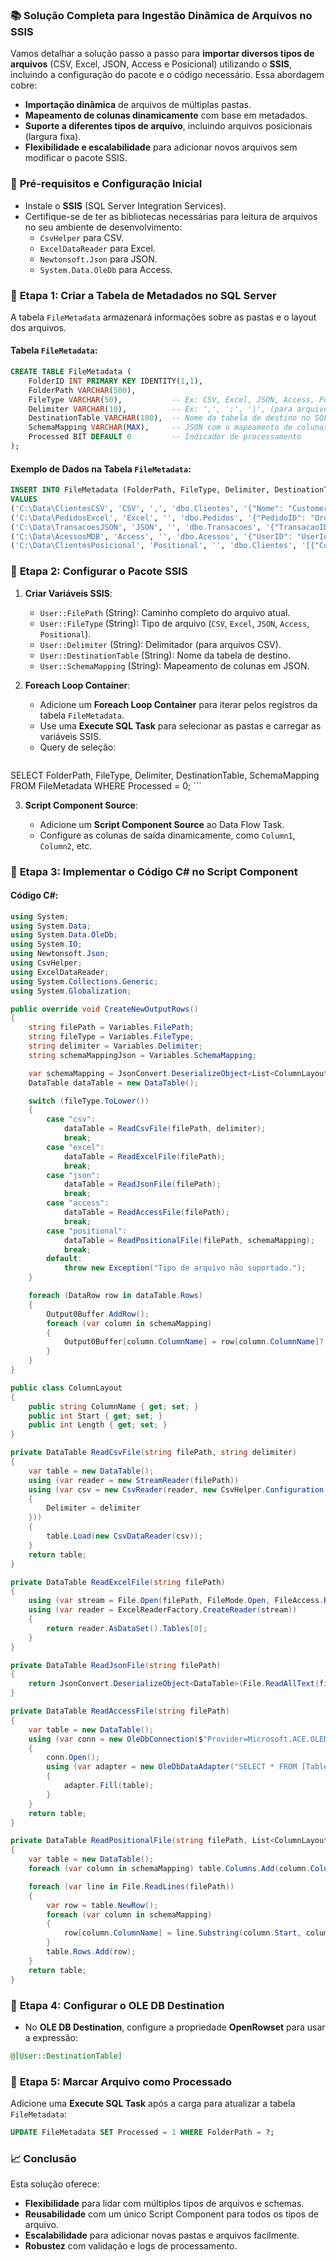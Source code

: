 
### 📚 **Solução Completa para Ingestão Dinâmica de Arquivos no SSIS**

Vamos detalhar a solução passo a passo para **importar diversos tipos de arquivos** (CSV, Excel, JSON, Access e Posicional) utilizando o **SSIS**, incluindo a configuração do pacote e o código necessário. Essa abordagem cobre:

- **Importação dinâmica** de arquivos de múltiplas pastas.
- **Mapeamento de colunas dinamicamente** com base em metadados.
- **Suporte a diferentes tipos de arquivo**, incluindo arquivos posicionais (largura fixa).
- **Flexibilidade e escalabilidade** para adicionar novos arquivos sem modificar o pacote SSIS.

### 🔧 **Pré-requisitos e Configuração Inicial**

- Instale o **SSIS** (SQL Server Integration Services).
- Certifique-se de ter as bibliotecas necessárias para leitura de arquivos no seu ambiente de desenvolvimento:
    - `CsvHelper` para CSV.
    - `ExcelDataReader` para Excel.
    - `Newtonsoft.Json` para JSON.
    - `System.Data.OleDb` para Access.

### 📝 **Etapa 1: Criar a Tabela de Metadados no SQL Server**

A tabela `FileMetadata` armazenará informações sobre as pastas e o layout dos arquivos.

#### **Tabela `FileMetadata`:**
```sql
CREATE TABLE FileMetadata (
    FolderID INT PRIMARY KEY IDENTITY(1,1),
    FolderPath VARCHAR(500),
    FileType VARCHAR(50),           -- Ex: CSV, Excel, JSON, Access, Positional
    Delimiter VARCHAR(10),          -- Ex: ',', ';', '|', (para arquivos CSV)
    DestinationTable VARCHAR(100),  -- Nome da tabela de destino no SQL Server
    SchemaMapping VARCHAR(MAX),     -- JSON com o mapeamento de colunas ou layout para arquivos posicionais
    Processed BIT DEFAULT 0         -- Indicador de processamento
);

```


#### **Exemplo de Dados na Tabela `FileMetadata`:**
```sql
INSERT INTO FileMetadata (FolderPath, FileType, Delimiter, DestinationTable, SchemaMapping, Processed)
VALUES
('C:\Data\ClientesCSV', 'CSV', ',', 'dbo.Clientes', '{"Nome": "CustomerName", "Idade": "CustomerAge"}', 0),
('C:\Data\PedidosExcel', 'Excel', '', 'dbo.Pedidos', '{"PedidoID": "OrderId", "DataPedido": "OrderDate"}', 0),
('C:\Data\TransacoesJSON', 'JSON', '', 'dbo.Transacoes', '{"TransacaoID": "TransId"}', 0),
('C:\Data\AcessosMDB', 'Access', '', 'dbo.Acessos', '{"UserID": "UserId"}', 0),
('C:\Data\ClientesPosicional', 'Positional', '', 'dbo.Clientes', '[{"ColumnName": "CustomerID", "Start": 0, "Length": 10}, {"ColumnName": "CustomerName", "Start": 10, "Length": 30}, {"ColumnName": "CustomerAge", "Start": 40, "Length": 3}]', 0);

```


### 📝 **Etapa 2: Configurar o Pacote SSIS**

1. **Criar Variáveis SSIS**:
    
    - `User::FilePath` (String): Caminho completo do arquivo atual.
    - `User::FileType` (String): Tipo de arquivo (`CSV`, `Excel`, `JSON`, `Access`, `Positional`).
    - `User::Delimiter` (String): Delimitador (para arquivos CSV).
    - `User::DestinationTable` (String): Nome da tabela de destino.
    - `User::SchemaMapping` (String): Mapeamento de colunas em JSON.
2. **Foreach Loop Container**:
    
    - Adicione um **Foreach Loop Container** para iterar pelos registros da tabela `FileMetadata`.
    - Use uma **Execute SQL Task** para selecionar as pastas e carregar as variáveis SSIS.
    - Query de seleção:
        ```sql
SELECT FolderPath, FileType, Delimiter, DestinationTable, SchemaMapping
FROM FileMetadata
WHERE Processed = 0;
		```
        
3. **Script Component Source**:
    
    - Adicione um **Script Component Source** ao Data Flow Task.
    - Configure as colunas de saída dinamicamente, como `Column1`, `Column2`, etc.

### 📝 **Etapa 3: Implementar o Código C# no Script Component**

#### **Código C#:**
```csharp
using System;
using System.Data;
using System.Data.OleDb;
using System.IO;
using Newtonsoft.Json;
using CsvHelper;
using ExcelDataReader;
using System.Collections.Generic;
using System.Globalization;

public override void CreateNewOutputRows()
{
    string filePath = Variables.FilePath;
    string fileType = Variables.FileType;
    string delimiter = Variables.Delimiter;
    string schemaMappingJson = Variables.SchemaMapping;

    var schemaMapping = JsonConvert.DeserializeObject<List<ColumnLayout>>(schemaMappingJson);
    DataTable dataTable = new DataTable();

    switch (fileType.ToLower())
    {
        case "csv":
            dataTable = ReadCsvFile(filePath, delimiter);
            break;
        case "excel":
            dataTable = ReadExcelFile(filePath);
            break;
        case "json":
            dataTable = ReadJsonFile(filePath);
            break;
        case "access":
            dataTable = ReadAccessFile(filePath);
            break;
        case "positional":
            dataTable = ReadPositionalFile(filePath, schemaMapping);
            break;
        default:
            throw new Exception("Tipo de arquivo não suportado.");
    }

    foreach (DataRow row in dataTable.Rows)
    {
        Output0Buffer.AddRow();
        foreach (var column in schemaMapping)
        {
            Output0Buffer[column.ColumnName] = row[column.ColumnName]?.ToString();
        }
    }
}

public class ColumnLayout
{
    public string ColumnName { get; set; }
    public int Start { get; set; }
    public int Length { get; set; }
}

private DataTable ReadCsvFile(string filePath, string delimiter)
{
    var table = new DataTable();
    using (var reader = new StreamReader(filePath))
    using (var csv = new CsvReader(reader, new CsvHelper.Configuration.CsvConfiguration(CultureInfo.InvariantCulture)
    {
        Delimiter = delimiter
    }))
    {
        table.Load(new CsvDataReader(csv));
    }
    return table;
}

private DataTable ReadExcelFile(string filePath)
{
    using (var stream = File.Open(filePath, FileMode.Open, FileAccess.Read))
    using (var reader = ExcelReaderFactory.CreateReader(stream))
    {
        return reader.AsDataSet().Tables[0];
    }
}

private DataTable ReadJsonFile(string filePath)
{
    return JsonConvert.DeserializeObject<DataTable>(File.ReadAllText(filePath));
}

private DataTable ReadAccessFile(string filePath)
{
    var table = new DataTable();
    using (var conn = new OleDbConnection($"Provider=Microsoft.ACE.OLEDB.12.0;Data Source={filePath};"))
    {
        conn.Open();
        using (var adapter = new OleDbDataAdapter("SELECT * FROM [TableName]", conn))
        {
            adapter.Fill(table);
        }
    }
    return table;
}

private DataTable ReadPositionalFile(string filePath, List<ColumnLayout> schemaMapping)
{
    var table = new DataTable();
    foreach (var column in schemaMapping) table.Columns.Add(column.ColumnName);

    foreach (var line in File.ReadLines(filePath))
    {
        var row = table.NewRow();
        foreach (var column in schemaMapping)
        {
            row[column.ColumnName] = line.Substring(column.Start, column.Length).Trim();
        }
        table.Rows.Add(row);
    }
    return table;
}

```


### 📝 **Etapa 4: Configurar o OLE DB Destination**

- No **OLE DB Destination**, configure a propriedade **OpenRowset** para usar a expressão:
```sql
@[User::DestinationTable]
```
    

### 📝 **Etapa 5: Marcar Arquivo como Processado**

Adicione uma **Execute SQL Task** após a carga para atualizar a tabela `FileMetadata`:
```sql
UPDATE FileMetadata SET Processed = 1 WHERE FolderPath = ?;
```


### 📈 **Conclusão**

Esta solução oferece:

- **Flexibilidade** para lidar com múltiplos tipos de arquivos e schemas.
- **Reusabilidade** com um único Script Component para todos os tipos de arquivo.
- **Escalabilidade** para adicionar novas pastas e arquivos facilmente.
- **Robustez** com validação e logs de processamento.